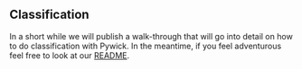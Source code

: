 ## Classification

In a short while we will publish a walk-through that will go into detail
on how to do classification with Pywick. In the meantime, if you feel
adventurous feel free to look at our
[README](https://github.com/achaiah/pywick/blob/master/README.md).
